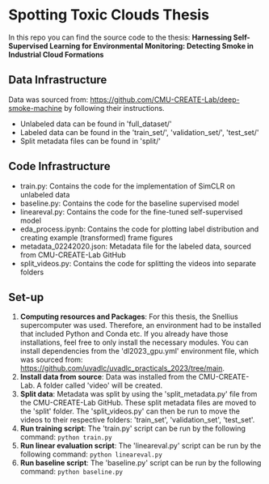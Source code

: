 # Spotting Toxic Clouds Thesis
 In this repo you can find the source code to the thesis: **Harnessing Self-Supervised Learning for Environmental Monitoring: Detecting Smoke in Industrial Cloud Formations** 

 ## Data Infrastructure
 Data was sourced from: https://github.com/CMU-CREATE-Lab/deep-smoke-machine by following their instructions.
 - Unlabeled data can be found in 'full_dataset/'
 - Labeled data can be found in the 'train_set/', 'validation_set/', 'test_set/'
 - Split metadata files can be found in 'split/'

  ## Code Infrastructure
  - train.py: Contains the code for the implementation of SimCLR on unlabeled data
  - baseline.py: Contains the code for the baseline supervised model
  - lineareval.py: Contains the code for the fine-tuned self-supervised model
  - eda_process.ipynb: Contains the code for plotting label distribution and creating example (transformed) frame figures
  - metadata_02242020.json: Metadata file for the labeled data, sourced from CMU-CREATE-Lab GitHub
  - split_videos.py: Contains the code for splitting the videos into separate folders

  ## Set-up
  1. **Computing resources and Packages**: For this thesis, the Snellius supercomputer was used. Therefore, an environment had to be installed that included Python and Conda etc. If you already have those installations, feel free to only install the necessary modules. You can install dependencies from the 'dl2023_gpu.yml' environment file, which was sourced from: https://github.com/uvadlc/uvadlc_practicals_2023/tree/main.
  2. **Install data from source**: Data was installed from the CMU-CREATE-Lab. A folder called 'video' will be created.
  3. **Split data**: Metadata was split by using the 'split_metadata.py' file from the CMU-CREATE-Lab GitHub. These split metadata files are moved to the 'split' folder. The 'split_videos.py' can then be run to move the videos to their respective folders: 'train_set', 'validation_set', 'test_set'.
  4. **Run training script**: The 'train.py' script can be run by the following command: ``` python train.py ```
  5. **Run linear evaluation script**: The 'lineareval.py' script can be run by the following command: ``` python lineareval.py ```
  6. **Run baseline script**: The 'baseline.py' script can be run by the following command: ``` python baseline.py ```
  
